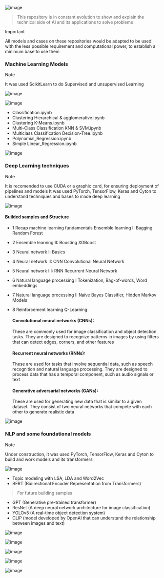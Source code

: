 ![image](https://github.com/Jhonnatan7br/Machine-Learning/assets/104907786/e72170b0-0c7e-4bd6-a6ac-6bce29373995)

> This repository is in constant evolution to show and explain the technical side of AI and its applications to solve problems

>[!IMPORTANT]
>All models and cases on these repositories would be adapted to be used with the less possible requirement and computational power, to establish a minimum base to use them

### Machine Learning Models 
 
>[!NOTE]
> It was used ScikitLearn to do Supervised and unsupervised Learning

![image](https://github.com/Jhonnatan7br/AI-M.L-D.L-and-LLM/assets/104907786/9337f4e1-2bc4-4954-a7f2-46d9117d2d6c)


![image](https://github.com/Jhonnatan7br/AI-M.L-D.L-and-LLM/assets/104907786/329f666e-d6de-4121-9bb9-09a52687fb40)

- Classification.ipynb
- Clustering Hierarchical & agglomerative.ipynb
- Clustering K-Means.ipynb
- Multi-Class Classification KNN & SVM.ipynb
- Multiclass Classification Decision-Tree.ipynb
- Polynomial_Regression.ipynb
- Simple Linear_Regression.ipynb

![image](https://github.com/Jhonnatan7br/AI-M.L-D.L-and-LLM/assets/104907786/b11e9b48-f4ad-4570-add3-3631dd4eb598)

### Deep Learning techniques 
>[!NOTE]
>It is recomended to use CUDA or a graphic card, for ensuring deployment of pipelines and models
>It was used PyTorch, TensorFlow, Keras and Cyton to understand techniques and bases to made deep learning

![image](https://github.com/Jhonnatan7br/AI-M.L-D.L-and-LLM/assets/104907786/1ea6e6d7-7566-4fa8-982c-f0c729afd9ac)

#### Builded samples and Structure 

- 1 Recap machine learning fundamentals
    Ensemble learning I: Bagging
    Random Forest
- 2 Ensemble learning II: Boosting
    XGBoost
- 3 Neural network I: Basics
- 4 Neural network II: CNN
    Convolutional Neural Network
- 5 Neural network III: RNN
    Recurrent Neural Network
- 6 Natural language processing I
    Tokenization, Bag-of-words, Word embeddings
- 7 Natural language processing II
    Naïve Bayes Classifier, Hidden Markov Models
- 8 Reinforcement learning
    Q-Learning

    #### Convolutional neural networks (CNNs): 
    These are commonly used for image classification and object detection tasks. They are designed to recognize patterns in images by using filters that can detect edges, corners, and other features
    #### Recurrent neural networks (RNNs): 
    These are used for tasks that involve sequential data, such as speech recognition and natural language processing. They are designed to process data that has a temporal component, such as audio signals or text
    #### Generative adversarial networks (GANs): 
    These are used for generating new data that is similar to a given dataset. They consist of two neural networks that compete with each other to generate realistic data

![image](https://github.com/Jhonnatan7br/AI-M.L-D.L-and-LLM/assets/104907786/9d1b14a2-b5ac-4dc8-89eb-49375f4a0c7a)

 ### NLP and some foundational models
>[!NOTE]
> Under construction, It was used PyTorch, TensorFlow, Keras and Cyton to build and work models and its transformers

![image](https://github.com/Jhonnatan7br/AI-M.L-D.L-and-LLM/assets/104907786/ce9b0555-3c12-41df-96c9-f0056fec04a3)


- Topic modeling with LSA, LDA and Word2Vec
- BERT (Bidirectional Encoder Representation from Transformers)

> For future building samples
- GPT (Generative pre-trained transformer)
- ResNet (A deep neural network architecture for image classification)
- YOLOv5 (A real-time object detection system)
- CLIP (model developed by OpenAI that can understand the relationship between images and text)
 
![image](https://github.com/Jhonnatan7br/AI-M.L-D.L-and-LLM/assets/104907786/0cec04a0-70a0-4b54-a09d-548cd4a1c84c)

![image](https://github.com/Jhonnatan7br/AI-M.L-D.L-and-LLM/assets/104907786/49d3cc5d-49c9-4b3c-907a-1688f14db32a)

![image](https://github.com/Jhonnatan7br/AI-M.L-D.L-and-LLM/assets/104907786/3c2c670b-7663-48a5-8f05-c9240675f010)

![image](https://github.com/Jhonnatan7br/AI-M.L-D.L-and-LLM/assets/104907786/acfcae70-0a90-443b-88fd-f95efd376594)

![image](https://github.com/Jhonnatan7br/AI-M.L-D.L-and-LLM/assets/104907786/bb221194-c064-465d-8a01-db0c2b9f3e61)
